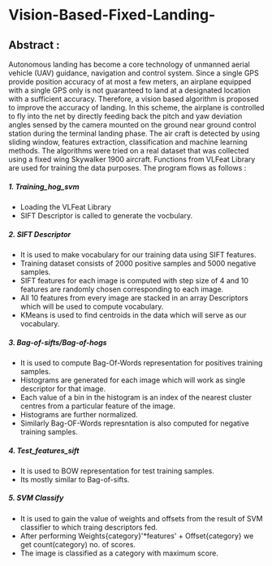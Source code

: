 # Vision-Based-Fixed-Landing-

## Abstract :
Autonomous landing has become a core technology of unmanned aerial vehicle (UAV) guidance, navigation and control system. Since a single GPS provide position accuracy of at most a few meters, an airplane equipped with a single GPS only is not guaranteed to land at a designated location with a sufficient accuracy. Therefore, a vision based algorithm is proposed to improve the accuracy of landing. In this scheme, the airplane is controlled to fly into the net by directly feeding back the pitch and yaw deviation angles sensed by the camera mounted on the ground near ground control station during the terminal landing phase. The air craft is detected by using sliding window, features extraction, classification and machine learning methods. The algorithms were tried on a real dataset that was
collected using a fixed wing Skywalker 1900 aircraft.
Functions from VLFeat Library are used for training the data purposes.
The program flows as follows :

##### 1. Training_hog_svm
  - Loading the VLFeat Library
  - SIFT Descriptor is called to generate the vocbulary.

##### 2. SIFT Descriptor
  - It is used to make vocabulary for our training data using SIFT features.
  - Training dataset consists of 2000 positive samples and 5000 negative samples.
  - SIFT features for each image is computed with step size of 4 and 10 features are randomly chosen corresponding to each image.
  - All 10 features from every image are stacked in an array Descriptors which will be used to compute vocabulary. 
  - KMeans is used to find centroids in the data which will serve as our vocabulary.
  
##### 3. Bag-of-sifts/Bag-of-hogs
  - It is used to compute Bag-Of-Words representation for positives training samples.
  - Histograms are generated for each image which will work as single descriptor for that image.
  - Each value of a bin in the histogram is an index of the nearest cluster centres from a particular feature of the image.
  - Histograms are further normalized.
  - Similarly Bag-OF-Words represntation is also computed for negative training samples.
##### 4. Test_features_sift
  - It is used to BOW representation for test training samples.
  - Its mostly similar to Bag-of-sifts.

##### 5. SVM Classify
  - It is used to gain the value of weights and offsets from the result of SVM classifier to which traing descriptors fed.
  - After performing Weights{category}'*features' + Offset{category} we get count(category) no. of scores.
  - The image is classified as a category with maximum score. 

